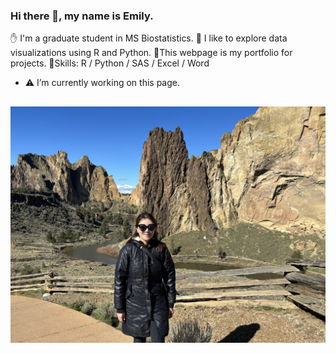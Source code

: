 ### Hi there 👋, my name is Emily.

 ✋ I'm a graduate student in MS Biostatistics. 
 🔭 I like to explore data visualizations using R and Python. 
 🎨This webpage is my portfolio for projects. 
 💪Skills: R / Python / SAS / Excel / Word

-  ⚠️ I’m currently working on this page. 


![Following photo was taken at the Smith Rock State Park, Oregon.](emily-image.jpg)
---
